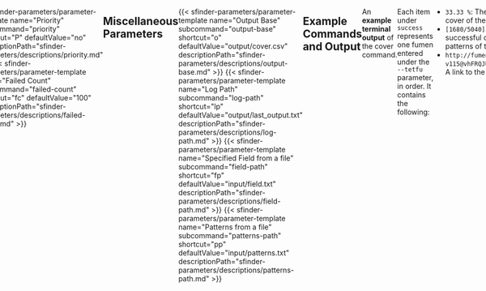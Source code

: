 ```yaml
---
title: "Solution Finder: Cover"
tags:
- Solution Finder
- Guide
---
```

<meta name="description" content="Documentation for solution finder's cover command">
<style>
header{max-width: 700px; left: 50%; transform: translateX(-50%); padding: 0 2em;}
body{display: flex; justify-content: center;}
.singlePage{width: -webkit-fill-available; max-width: 700px;}
</style>

[[sfinder/|Solution Finder's]] **Cover** command outputs the probability of setting up/building a **specified field** (or multiple), given a specified **pattern**. This output is written in both the terminal and the specified **log path**.
___
## Input Parameters
{{< sfinder-parameters/parameter-template name="Specified Field(s)" subcommand="tetfu" shortcut="t" defaultValue="null" descriptionPath="sfinder-parameters/descriptions/tetfu.md" >}}
{{< sfinder-parameters/parameter-template name="Mirror" subcommand="mirror" shortcut="m" defaultValue="false" descriptionPath="sfinder-parameters/descriptions/mirror.md" >}}
<br>
{{< sfinder-parameters/parameter-template name="Patterns" subcommand="patterns" shortcut="p" defaultValue="null" descriptionPath="sfinder-parameters/descriptions/patterns.md" >}}
{{< sfinder-parameters/parameter-template name="Hold" subcommand="hold" shortcut="H" defaultValue="use" descriptionPath="sfinder-parameters/descriptions/hold.md" >}}

{{< sfinder-parameters/parameter-template name="Drop" subcommand="drop" shortcut="d" defaultValue="soft" descriptionPath="sfinder-parameters/descriptions/drop.md" tSpinTable="true" >}}
{{< sfinder-parameters/parameter-template name="Last Softdrop" subcommand="last-sd" shortcut="l" defaultValue="0" descriptionPath="sfinder-parameters/descriptions/last-sd.md" >}}

{{< sfinder-parameters/parameter-template name="Mode" subcommand="mode" shortcut="M" defaultValue="normal" descriptionPath="sfinder-parameters/descriptions/mode.md" >}}
{{< sfinder-parameters/parameter-template name="Max Clear Line" subcommand="max-clearline" shortcut="mc" defaultValue="-1" descriptionPath="sfinder-parameters/descriptions/max-clearline.md" >}}
{{< sfinder-parameters/parameter-template name="Max softdrop" subcommand="max-softdrop" shortcut="ms" defaultValue="-1" descriptionPath="sfinder-parameters/descriptions/max-softdrop.md" >}}
<br>
{{< sfinder-parameters/parameter-template name="Starting B2B" subcommand="starting-b2b" shortcut="sb" defaultValue="0" descriptionPath="sfinder-parameters/descriptions/starting-b2b.md" >}}

{{< sfinder-parameters/parameter-template name="Kick table" subcommand="kicks" shortcut="K" defaultValue="srs" version="1.40" descriptionPath="WIP.md" >}}
___
## Output Parameters
{{< sfinder-parameters/parameter-template name="Priority" subcommand="priority" shortcut="P" defaultValue="no" descriptionPath="sfinder-parameters/descriptions/priority.md" >}}
{{< sfinder-parameters/parameter-template name="Failed Count" subcommand="failed-count" shortcut="fc" defaultValue="100" descriptionPath="sfinder-parameters/descriptions/failed-count.md" >}}

___
## Miscellaneous Parameters
{{< sfinder-parameters/parameter-template name="Output Base" subcommand="output-base" shortcut="o" defaultValue="output/cover.csv" descriptionPath="sfinder-parameters/descriptions/output-base.md" >}}
{{< sfinder-parameters/parameter-template name="Log Path" subcommand="log-path" shortcut="lp" defaultValue="output/last_output.txt" descriptionPath="sfinder-parameters/descriptions/log-path.md" >}}
{{< sfinder-parameters/parameter-template name="Specified Field from a file" subcommand="field-path" shortcut="fp" defaultValue="input/field.txt" descriptionPath="sfinder-parameters/descriptions/field-path.md" >}}
{{< sfinder-parameters/parameter-template name="Patterns from a file" subcommand="patterns-path" shortcut="pp" defaultValue="input/patterns.txt" descriptionPath="sfinder-parameters/descriptions/patterns-path.md" >}}

___
## Example Commands and Output
An **example terminal output** of the cover command.
```YAML {title="output/last_output.txt"}
#Command Line Input
java -jar sfinder.jar cover -t v115@vhFRQJUGJKJJvMJTNJGBJ v115@vhFRQJPGJKJJGMJTNJ0BJ -p *p7

# Output
success:
33.33 % [1680/5040]: http://fumen.zui.jp/?v115@vhFRQJUGJKJJvMJTNJGBJ
44.44 % [2240/5040]: http://fumen.zui.jp/?v115@vhFRQJPGJKJJGMJTNJ0BJ
>>
OR  = 61.67 % [3108/5040]
AND = 16.11 % [812/5040]
```

Each item under `success` represents one fumen entered under the `--tetfu` parameter, in order. It contains the following:
- `33.33 %`: The percentage cover of the fumen.
- `[1680/5040]`: The number of successful over total patterns of the fumen.
- `http://fumen.zui.jp/?v115@vhFRQJUGJKJJvMJTNJGBJ`: A link to the fumen.

Furthermore, it tallies up the results as:
- `OR`: the amount of queues that can build at least one of the fumens.
- `AND`: the amount of queues that can build all of the fumens.
___
An **example CSV output** of the cover command.
<center>
<table style="text-align: center;">
	<tr>
		<th width="100px;">sequence</th>
		<th width="100px;">v115@vhFRQJU...</th>
		<th width="100px;">v115@vhFRQJP...</th>
	</tr>
	<tr>
		<td>TILJSZO</td>
		<td>X</td>
		<td>O</td>
	</tr>
	<tr>
		<td>TILJSOZ</td>
		<td>X</td>
		<td>O</td>
	</tr>
	<tr>
		<td>TILJZSO</td>
		<td>X</td>
		<td>O</td>
	</tr>
	<tr>
		<td>TILJZOS</td>
		<td>X</td>
		<td>O</td>
	</tr>
	<tr>
    	<td colspan="3">5036 more lines...</td>
	</tr>
</table>
</center>

The CSV output lists the first column for the patterns used, and extra columns are allocated for every fumen in order.
- `X`: the fumen is not buildable for the equivalent pattern.
- `O`: the fumen is buildable for the equivalent pattern.
___
## Special Uses
1. Cover's output can be converted into an [[sfinder/path|sfinder path output]] to be used to find [[sfinder/custom minimals|custom minimals]], such as Quad PC minimals or T-Spin minimals.
___
<div class="credits">
	<div class="stat">
		<h4>References</h4>
		<ul>
			<li>
				<a href="https://github.com/knewjade/">Knewjade</a>
				<br>
                <ul><li><a href="https://solution-finder.readthedocs.io/ja/stable/contents/cover/main.html">Cover documentation</a></li></ul>
            </li>
		</ul>
	</div>
</div>